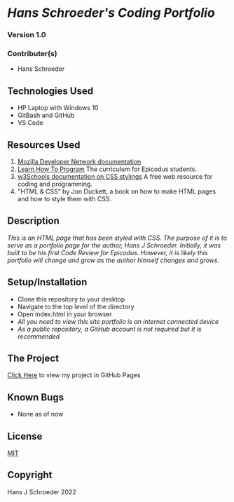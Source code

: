 # _Hans Schroeder's Coding Portfolio_ #
### Version 1.0

### Contributer(s)

* Hans Schroeder
###

## Technologies Used

* HP Laptop with Windows 10
* GitBash and GitHub
* VS Code

## Resources Used
1. [Mozilla Developer Network documentation](https://developer.mozilla.org/en-US/) 
1. [Learn How To Program](https://learnhowtoprogram.com) The curriculum for Epicodus students.
1. [w3Schools documentation on CSS stylings](https://w3schools.com) A free web resource for coding and programming.
1. "HTML & CSS" by Jon Duckett, a book on how to make HTML pages and how to style them with CSS.

## Description
_This is an HTML page that has been styled with CSS. The purpose of it is to serve as a portfolio page for the author, Hans J Schroeder. Initially, it was built to be his first Code Review for Epicodus. However, it is likely this portfolio will change and grow as the author himself changes and grows._

## Setup/Installation
* Clone this repository to your desktop
* Navigate to the top level of the directory
* Open index.html in your browser
* _All you need to view this site portfolio is an internet connected device_
* _As a public repository, a GitHub account is not required but it is recommended_


## The Project
[Click Here](https://hajschroeder.github.io/HJSPortfolio/) to view my project in GitHub Pages

## Known Bugs 
* None as of now

## License 
[MIT](https://choosealicense.com/licenses/mit/)

## Copyright
Hans J Schroeder 2022
